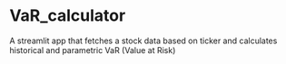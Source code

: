 # VaR_calculator
A streamlit app that fetches a stock data based on ticker and calculates historical and parametric VaR (Value at Risk)
